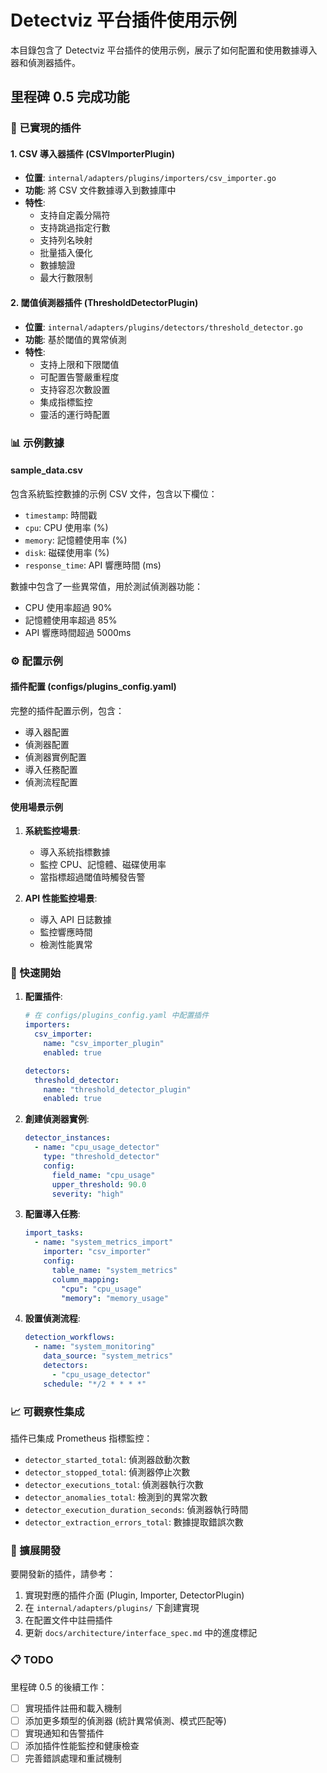 # Detectviz 平台插件使用示例

本目錄包含了 Detectviz 平台插件的使用示例，展示了如何配置和使用數據導入器和偵測器插件。

## 里程碑 0.5 完成功能

### 🔌 已實現的插件

#### 1. CSV 導入器插件 (CSVImporterPlugin)
- **位置**: `internal/adapters/plugins/importers/csv_importer.go`
- **功能**: 將 CSV 文件數據導入到數據庫中
- **特性**:
  - 支持自定義分隔符
  - 支持跳過指定行數
  - 支持列名映射
  - 批量插入優化
  - 數據驗證
  - 最大行數限制

#### 2. 閾值偵測器插件 (ThresholdDetectorPlugin)
- **位置**: `internal/adapters/plugins/detectors/threshold_detector.go`
- **功能**: 基於閾值的異常偵測
- **特性**:
  - 支持上限和下限閾值
  - 可配置告警嚴重程度
  - 支持容忍次數設置
  - 集成指標監控
  - 靈活的運行時配置

### 📊 示例數據

#### sample_data.csv
包含系統監控數據的示例 CSV 文件，包含以下欄位：
- `timestamp`: 時間戳
- `cpu`: CPU 使用率 (%)
- `memory`: 記憶體使用率 (%)
- `disk`: 磁碟使用率 (%)
- `response_time`: API 響應時間 (ms)

數據中包含了一些異常值，用於測試偵測器功能：
- CPU 使用率超過 90%
- 記憶體使用率超過 85%
- API 響應時間超過 5000ms

### ⚙️ 配置示例

#### 插件配置 (configs/plugins_config.yaml)
完整的插件配置示例，包含：
- 導入器配置
- 偵測器配置
- 偵測器實例配置
- 導入任務配置
- 偵測流程配置

#### 使用場景示例

1. **系統監控場景**:
   - 導入系統指標數據
   - 監控 CPU、記憶體、磁碟使用率
   - 當指標超過閾值時觸發告警

2. **API 性能監控場景**:
   - 導入 API 日誌數據
   - 監控響應時間
   - 檢測性能異常

### 🚀 快速開始

1. **配置插件**:
   ```yaml
   # 在 configs/plugins_config.yaml 中配置插件
   importers:
     csv_importer:
       name: "csv_importer_plugin"
       enabled: true
   
   detectors:
     threshold_detector:
       name: "threshold_detector_plugin"
       enabled: true
   ```

2. **創建偵測器實例**:
   ```yaml
   detector_instances:
     - name: "cpu_usage_detector"
       type: "threshold_detector"
       config:
         field_name: "cpu_usage"
         upper_threshold: 90.0
         severity: "high"
   ```

3. **配置導入任務**:
   ```yaml
   import_tasks:
     - name: "system_metrics_import"
       importer: "csv_importer"
       config:
         table_name: "system_metrics"
         column_mapping:
           "cpu": "cpu_usage"
           "memory": "memory_usage"
   ```

4. **設置偵測流程**:
   ```yaml
   detection_workflows:
     - name: "system_monitoring"
       data_source: "system_metrics"
       detectors:
         - "cpu_usage_detector"
       schedule: "*/2 * * * *"
   ```

### 📈 可觀察性集成

插件已集成 Prometheus 指標監控：
- `detector_started_total`: 偵測器啟動次數
- `detector_stopped_total`: 偵測器停止次數
- `detector_executions_total`: 偵測器執行次數
- `detector_anomalies_total`: 檢測到的異常次數
- `detector_execution_duration_seconds`: 偵測器執行時間
- `detector_extraction_errors_total`: 數據提取錯誤次數

### 🔧 擴展開發

要開發新的插件，請參考：
1. 實現對應的插件介面 (Plugin, Importer, DetectorPlugin)
2. 在 `internal/adapters/plugins/` 下創建實現
3. 在配置文件中註冊插件
4. 更新 `docs/architecture/interface_spec.md` 中的進度標記

### 📋 TODO

里程碑 0.5 的後續工作：
- [ ] 實現插件註冊和載入機制
- [ ] 添加更多類型的偵測器 (統計異常偵測、模式匹配等)
- [ ] 實現通知和告警插件
- [ ] 添加插件性能監控和健康檢查
- [ ] 完善錯誤處理和重試機制 